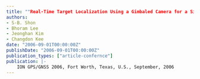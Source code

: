 ```yaml
---
title: ""Real-Time Target Localization Using a Gimbaled Camera for a Single-Antenna GPS-Based UAV""
authors:
- S-B. Shon
- Bhoram Lee
- Jeonghan Kim
- Changdon Kee
date: "2006-09-01T00:00:00Z"
publishDate: "2006-09-01T00:00:00Z"
publication_types: ["article-confernce"]
publication: |-
    ION GPS/GNSS 2006, Fort Worth, Texas, U.S., September, 2006
---
```

